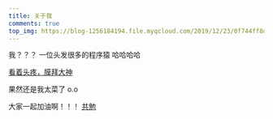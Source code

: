 ```yaml
---
title: 关于我
comments: true
top_img: https://blog-1256184194.file.myqcloud.com/2019/12/23/0f744ff8d731c.jpg
---
```


我？？？
一位头发很多的程序猿
哈哈哈哈

[看着头疼，膜拜大神][1]

果然还是我太菜了 o.o

大家一起加油啊！！！ [共勉][2]


  [1]: https://www.processon.com/view/596700d6e4b043caf880b819
  [2]: https://blog.lihq.xyz/2019/10/13/reprint-about-the-technical-career-planning-of-php-programmers/